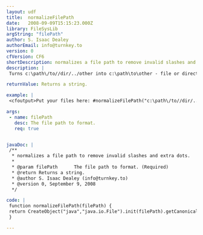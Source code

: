 ```yaml
---
layout: udf
title:  normalizeFilePath
date:   2008-09-09T15:15:23.000Z
library: FileSysLib
argString: "filePath"
author: S. Isaac Dealey
authorEmail: info@turnkey.to
version: 0
cfVersion: CF6
shortDescription: normalizes a file path to remove invalid slashes and extra dots.
description: |
 Turns c:\path\/to//dir/../other into c:\path\to\other - file or directory must already exist.

returnValue: Returns a string.

example: |
 <cfoutput>Put your files here: #normalizeFilePath("c:\path\/to//dir/../other")#</cfoutput>

args:
 - name: filePath
   desc: The file path to format.
   req: true


javaDoc: |
 /**
  * normalizes a file path to remove invalid slashes and extra dots.
  * 
  * @param filePath      The file path to format. (Required)
  * @return Returns a string. 
  * @author S. Isaac Dealey (info@turnkey.to) 
  * @version 0, September 9, 2008 
  */

code: |
 function normalizeFilePath(filePath) {
 return CreateObject("java","java.io.File").init(filePath).getCanonicalPath();
 }

---
```


